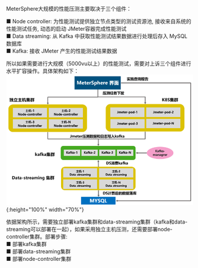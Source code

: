 MeterSphere大规模的性能压测主要取决于三个组件：

■ Node controller: 为性能测试提供独立节点类型的测试资源池, 接收来自系统的性能测试任务, 动态的启动 JMeter容器完成性能测试<br>
■ Data streaming: 从 Kafka 中获取性能测试结果数据进行处理后存入 MySQL 数据库<br>
■ Kafka: 接收 JMeter 产生的性能测试结果数据<br>

所以如果需要进行大规模（5000vu以上）的性能测试，需要对上诉三个组件进行水平扩容操作。具体架构如下：<br>
![配置架构图地址](../img/installation/dis_pressure/架构图.png){:height="100%" width="70%"} <br>

依据架构所示，需要独立部署kafka集群和data-streaming集群（kafka和data-streaming可以部署在一起），如果采用独立主机压测，还需要部署node-controller集群。部署步骤:<br>
■ 部署kafka集群 <br>
■ 部署data-streaming集群 <br>
■ 部署node-controller集群 <br>

